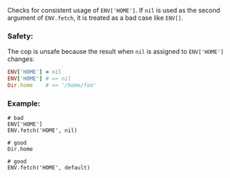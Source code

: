 Checks for consistent usage of `ENV['HOME']`. If `nil` is used as
the second argument of `ENV.fetch`, it is treated as a bad case like `ENV[]`.

### Safety:

The cop is unsafe because the result when `nil` is assigned to `ENV['HOME']` changes:

```ruby
ENV['HOME'] = nil
ENV['HOME'] # => nil
Dir.home    # => '/home/foo'
```

### Example:

    # bad
    ENV['HOME']
    ENV.fetch('HOME', nil)

    # good
    Dir.home

    # good
    ENV.fetch('HOME', default)
